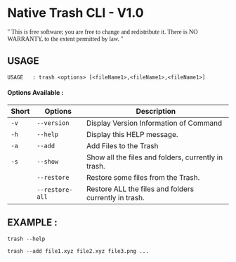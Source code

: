 
# Native Trash CLI - V1.0

<font face="Times New Roman" >" This is free software; you are free to change and redistribute it.
There is NO WARRANTY, to the extent permitted by law. "</font>


## USAGE


`USAGE   : trash <options> [<fileName1>,<fileName1>,<fileName1>]`


#### Options Available :
| Short |     Options       |                Description                                   |
| ----- | ----------------- | ------------------------------------------------------------ |
| `-v`  |   `--version`     |  Display Version Information of Command<br>                  |
| `-h`  |   `--help`        |  Display this HELP message.<br>                              |
| `-a`  |   `--add`         |  Add Files to the Trash<br>                                  |
| `-s`  |   `--show`        |  Show all the files and folders, currently in trash.<br>     |
| `  `  |   `--restore`     |  Restore some files from the Trash.<br>                      |
| `  `  |   `--restore-all` |  Restore ALL the files and folders currently in trash.<br>   |

## EXAMPLE :


```shell
trash --help
```


```shell
trash --add file1.xyz file2.xyz file3.png ...
```
